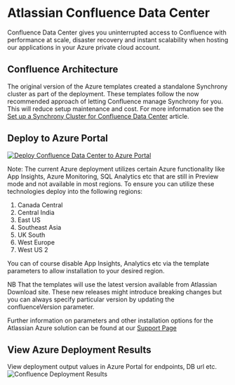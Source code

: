 # Atlassian Confluence Data Center

Confluence Data Center gives you uninterrupted access to Confluence with performance at scale, disaster recovery and instant scalability when hosting our applications in your Azure private cloud account.

## Confluence Architecture

The original version of the Azure templates created a standalone Synchrony cluster as part of the deployment. These templates follow the now recommended approach of letting Confluence manage Synchrony for you. This will reduce setup maintenance and cost. For more information see the [Set up a Synchrony Cluster for Confluence Data Center](https://confluence.atlassian.com/display/DOC/Set+up+a+Synchrony+cluster+for+Confluence+Data+Center) article.

## Deploy to Azure Portal

[![Deploy Confluence Data Center to Azure Portal](https://azuredeploy.net/deploybutton.png)](https://portal.azure.com/#create/Microsoft.Template/uri/https%3A%2F%2Fbitbucket.org%2Fatlassian%2Fatlassian-azure-deployment%2Fraw%2Fmaster%2Fconfluence%2Fazuredeploy.json)

Note: The current Azure deployment utilizes certain Azure functionality like App Insights, Azure Monitoring, SQL Analytics etc that are still in Preview mode and not available in most regions. To ensure you can utilize these technologies deploy into the following regions:  

1. Canada Central  
2. Central India  
3. East US  
4. Southeast Asia  
5. UK South  
6. West Europe  
7. West US 2  


You can of course disable App Insights, Analytics etc via the template parameters to allow installation to your desired region.  

NB That the templates will use the latest version available from Atlassian Download site. These new releases might introduce breaking changes but you can always specify particular version by updating the confluenceVersion parameter.

Further information on parameters and other installation options for the Atlassian Azure solution can be found at our [Support Page](https://confluence.atlassian.com/display/DOC/Set+up+a+Synchrony+cluster+for+Confluence+Data+Center)  

## View Azure Deployment Results

View deployment output values in Azure Portal for endpoints, DB url etc.  
![Confluence Deployment Results](images/ConfDeploymentResults.png "Confluence Deployment Results")
